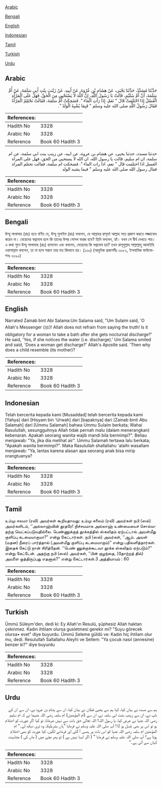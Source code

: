 [Arabic](#arabic)

[Bengali](#bengali)

[English](#english)

[Indonesian](#indonesian)

[Tamil](#tamil)

[Turkish](#turkish)

[Urdu](#urdu)

## Arabic


<div dir="rtl" lang="ar" style={{fontSize:'larger',backgroundColor:'#f8f9fa',padding:20}}>
حَدَّثَنَا مُسَدَّدٌ، حَدَّثَنَا يَحْيَى، عَنْ هِشَامِ بْنِ عُرْوَةَ، عَنْ أَبِيهِ، عَنْ زَيْنَبَ بِنْتِ أَبِي سَلَمَةَ، عَنْ أُمِّ سَلَمَةَ، أَنَّ أُمَّ سُلَيْمٍ، قَالَتْ يَا رَسُولَ اللَّهِ، إِنَّ اللَّهَ لاَ يَسْتَحْيِي مِنَ الْحَقِّ، فَهَلْ عَلَى الْمَرْأَةِ الْغُسْلُ إِذَا احْتَلَمَتْ قَالَ ‏"‏ نَعَمْ، إِذَا رَأَتِ الْمَاءَ ‏"‏‏.‏ فَضَحِكَتْ أُمُّ سَلَمَةَ، فَقَالَتْ تَحْتَلِمُ الْمَرْأَةُ فَقَالَ رَسُولُ اللَّهِ صلى الله عليه وسلم ‏"‏ فَبِمَا يُشْبِهُ الْوَلَدُ ‏"‏‏.‏
</div>
<div style={{backgroundColor:'#f8f9fa',padding:20, marginBottom: 10}}><table> <thead> <tr> <th>References:</th> <th></th> </tr> </thead> <tbody><tr><td>Hadith No</td><td>3328</td></tr><tr><td>Arabic No</td><td>3328</td></tr><tr><td>Reference</td><td>Book 60 Hadith 3</td></tr></tbody></table></div>


<div dir="rtl" lang="ar" style={{fontSize:'larger',backgroundColor:'#f8f9fa',padding:20}}>
حدثنا مسدد، حدثنا يحيى، عن هشام بن عروة، عن ابيه، عن زينب بنت ابي سلمة، عن ام سلمة، ان ام سليم، قالت يا رسول الله، ان الله لا يستحيي من الحق، فهل على المراة الغسل اذا احتلمت قال " نعم، اذا رات الماء ". فضحكت ام سلمة، فقالت تحتلم المراة فقال رسول الله صلى الله عليه وسلم " فبما يشبه الولد
</div>
<div style={{backgroundColor:'#f8f9fa',padding:20, marginBottom: 10}}><table> <thead> <tr> <th>References:</th> <th></th> </tr> </thead> <tbody><tr><td>Hadith No</td><td>3328</td></tr><tr><td>Arabic No</td><td>3328</td></tr><tr><td>Reference</td><td>Book 60 Hadith 3</td></tr></tbody></table></div>

## Bengali


<div dir="ltr" lang="bn" style={{fontSize:'larger',backgroundColor:'#f8f9fa',padding:20}}>
উম্মু সালামাহ (রাঃ) হতে বর্ণিত যে, উম্মু সুলাইম (রাঃ) বললেন, হে আল্লাহর রাসূল! আল্লাহ সত্য প্রকাশ করতে লজ্জাবোধ করেন না। মেয়েদের স্বপ্নদোষ হলে কি তাদের উপর গোসল ফরজ হবে? তিনি বললেন, হ্যাঁ। যখন সে বীর্য দেখতে পায়। এ কথা শুনে উম্মু সালামাহ (রাঃ) হাসলেন এবং বললেন, মেয়েদের কি স্বপ্নদোষ হয়? তখন রাসূলুল্লাহ সাল্লাল্লাহু আলাইহি ওয়াসাল্লাম বললেন, তা না হলে সন্তান তার মত কিভাবে হয়। (১৩০) (আধুনিক প্রকাশনীঃ ৩০৮২, ইসলামিক ফাউন্ডেশনঃ ৩০৯০)
</div>
<div style={{backgroundColor:'#f8f9fa',padding:20, marginBottom: 10}}><table> <thead> <tr> <th>References:</th> <th></th> </tr> </thead> <tbody><tr><td>Hadith No</td><td>3328</td></tr><tr><td>Arabic No</td><td>3328</td></tr><tr><td>Reference</td><td>Book 60 Hadith 3</td></tr></tbody></table></div>

## English


<div dir="ltr" lang="en" style={{fontSize:'larger',backgroundColor:'#f8f9fa',padding:20}}>
Narrated Zainab bint Abi Salama:Um Salama said, "Um Sulaim said, 'O Allah's Messenger (ﷺ)! Allah does not refrain from saying the truth! Is it obligatory for a woman to take a bath after she gets nocturnal discharge?' He said, 'Yes, if she notices the water (i.e. discharge).' Um Salama smiled and said, 'Does a woman get discharge?' Allah's Apostle said. 'Then why does a child resemble (its mother)?
</div>
<div style={{backgroundColor:'#f8f9fa',padding:20, marginBottom: 10}}><table> <thead> <tr> <th>References:</th> <th></th> </tr> </thead> <tbody><tr><td>Hadith No</td><td>3328</td></tr><tr><td>Arabic No</td><td>3328</td></tr><tr><td>Reference</td><td>Book 60 Hadith 3</td></tr></tbody></table></div>

## Indonesian


<div dir="ltr" lang="id" style={{fontSize:'larger',backgroundColor:'#f8f9fa',padding:20}}>
Telah bercerita kepada kami [Musaddad] telah bercerita kepada kami [Yahya] dari [Hisyam bin 'Urwah] dari [bapaknya] dari [Zainab binti Abu Salamah] dari [Ummu Salamah] bahwa Ummu Sulaim berkata; Wahai Rasulullah, sesungguhnya Allah tidak pernah malu (dalam menerangkan) kebenaran. Apakah seorang wanita wajib mandi bila bermimpi?". Beliau menjawab: "Ya, jika dia melihat air". Ummu Salamah tertawa lalu berkata; "Apakah wanita bermimpi?". Maka Rasulullah shallallahu 'alaihi wasallam menjawab: "Ya, lantas karena alasan apa seorang anak bisa mirip orangtuanya?
</div>
<div style={{backgroundColor:'#f8f9fa',padding:20, marginBottom: 10}}><table> <thead> <tr> <th>References:</th> <th></th> </tr> </thead> <tbody><tr><td>Hadith No</td><td>3328</td></tr><tr><td>Arabic No</td><td>3328</td></tr><tr><td>Reference</td><td>Book 60 Hadith 3</td></tr></tbody></table></div>

## Tamil


<div dir="ltr" lang="ta" style={{fontSize:'larger',backgroundColor:'#f8f9fa',padding:20}}>
உம்மு சலமா (ரலி) அவர்கள் கூறியதாவது: உம்மு சுலைம் (ரலி) அவர்கள் நபி (ஸல்) அவர்களிடம், ‘‘அல்லாஹ்வின் தூதரே! நிச்சயமாக அல்லாஹ் உண்மையைச் சொல்வதற்கு வெட்கப்படுவதில்லை. பெண்ணுக்குத் தூக்கத்தில் ஸ்கலிதம் ஏற்பட்டால் அவள்மீது குளிப்பு கடமையாகுமா?” என்று கேட்டார்கள். நபி (ஸல்) அவர்கள், ‘‘ஆம். அவள் (மதன) நீரைப் பார்த்தால் (அவள்மீது குளிப்பு கடமையாகும்)” என்று பதிலளித்தார்கள். இதைக் கேட்டு நான் சிரித்தேன். ‘‘பெண் ணுக்குக்கூடவா தூக்க ஸ்கலிதம் ஏற்படும்?” என்று கேட்டேன். அதற்கு நபி (ஸல்) அவர்கள், ‘‘பின் குழந்தை, (தோற்றத் தில்) அவளை ஒத்திருப்பது எதனால்?” என்று கேட்டார்கள்.3 அத்தியாயம் : 60
</div>
<div style={{backgroundColor:'#f8f9fa',padding:20, marginBottom: 10}}><table> <thead> <tr> <th>References:</th> <th></th> </tr> </thead> <tbody><tr><td>Hadith No</td><td>3328</td></tr><tr><td>Arabic No</td><td>3328</td></tr><tr><td>Reference</td><td>Book 60 Hadith 3</td></tr></tbody></table></div>

## Turkish


<div dir="ltr" lang="tr" style={{fontSize:'larger',backgroundColor:'#f8f9fa',padding:20}}>
Ümmü Süleym'den, dedi ki: Ey Allah'ın Resulü, şüphesiz Allah haktan çekinmez. Kadın ihtilam olursa gusletmesi gerekir mi? "Suyu görecek olursa• evet" diye buyurdu. Ümmü Seleme güldü ve: Kadın hiç ihtilam olur mu, dedi. Resulullah Sallallahu Aleyhi ve Sellem: "Ya çocuk nasıl (annesine) benzer ki?" diye buyurdu
</div>
<div style={{backgroundColor:'#f8f9fa',padding:20, marginBottom: 10}}><table> <thead> <tr> <th>References:</th> <th></th> </tr> </thead> <tbody><tr><td>Hadith No</td><td>3328</td></tr><tr><td>Arabic No</td><td>3328</td></tr><tr><td>Reference</td><td>Book 60 Hadith 3</td></tr></tbody></table></div>

## Urdu


<div dir="rtl" lang="ur" style={{fontSize:'larger',backgroundColor:'#f8f9fa',padding:20}}>
ہم سے مسدد نے بیان کیا، کہا ہم سے یحییٰ قطان نے بیان کیا، ان سے ہشام بن عروہ نے، ان سے ان کے باپ نے، ان سے زینب بنت ابی سلمہ نے، ان سے (ام المؤمنین) ام سلمہ رضی اللہ عنہما نے کہ ام سلیم رضی اللہ عنہا نے عرض کیا، یا رسول اللہ! اللہ تعالیٰ حق بات سے نہیں شرماتا، تو کیا اگر عورت کو احتلام ہو تو اس پر بھی غسل ہو گا؟ آپ صلی اللہ علیہ وسلم نے فرمایا ”ہاں بشرطیکہ وہ تری دیکھ لے۔“ ام المؤمنین ام سلمہ رضی اللہ عنہا کو اس بات پر ہنسی آ گئی اور فرمانے لگیں، کیا عورت کو بھی احتلام ہوتا ہے؟ آپ صلی اللہ علیہ وسلم نے فرمایا ” ( اگر ایسا نہیں ہے ) تو پھر بچے میں ( ماں کی ) مشابہت کہاں سے آتی ہے۔“
</div>
<div style={{backgroundColor:'#f8f9fa',padding:20, marginBottom: 10}}><table> <thead> <tr> <th>References:</th> <th></th> </tr> </thead> <tbody><tr><td>Hadith No</td><td>3328</td></tr><tr><td>Arabic No</td><td>3328</td></tr><tr><td>Reference</td><td>Book 60 Hadith 3</td></tr></tbody></table></div>